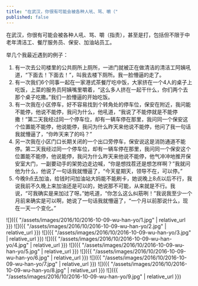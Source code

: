 ```yaml
---
title: "在武汉，你很有可能会被各种人吼、骂、嚼（"
published: false
---
```

在武汉，你很有可能会被各种人吼、骂、嚼（指责），甚至是打，包括但不限于中老年清洁工、餐厅服务员、保安、加油站员工。

举几个我最近遇到的例子：
1. 有一次去公司楼里的公共厕所上厕所，一进门就被正在做清洁的清洁工阿姨吼道，“下面去！下面去！”，叫我去楼下厕所。我一脸懵逼的走了。
2. 有一次我们6个同事一起在一家港式茶餐厅吃中饭，大家挤在一个4人的桌子上吃饭，上菜的服务员阿姨嘴里嚼着，“这么多人挤在一起干什么，你们两个去那个桌子吃撒。”我们一脸懵逼的开始吃饭。
3. 有一次我在小区停车，好不容易找到个转角处的停车位，保安在附近，我问能不能停，他说不能停，我问为什么，他吼道，“我说了不能停就是不能停撒！”第二天我经过同一个停车位，却有一辆车停在那里，我问同一个保安这个位置能不能停，他说能停，我问为什么昨天来他说不能停，他问了我一句话我就懵逼了，“你昨天来了的吗？”
4. 另一次我在小区门口长期关闭的一个出口旁停车，保安说这是消防通道不能停。第二天我经过同一个停车位，却有一辆车停在那里，我问同一个保安这个位置能不能停，他说能停，我问为什么昨天来他说不能停，他气冲冲地推开保安室大门，一副要动手的架势边走边喊，“你是想找茬还是想怎样啊？”我就问他为什么，他说了一句话我就懵逼了，“今天星期天，领导不在，可以停。”
5. 今晚9点去加油，给钱时问加油站大妈能不能刷卡，她说晚上8点以后不行，我说我前不久晚上来加油还是可以的，她说那不可能，从来就是不行。我说，“可我确实是来加过了呀。”她吼道，“你怎么这么纠筋咧！”我说我至少一个月前来确实是可以啊，她说了一句话我就懵逼了，“一个月以前那说什么，现在一天一个变化。”



![]({{ "/assets/images/2016/10/2016-10-09-wu-han-yo/1.jpg" | relative_url }})
![]({{ "/assets/images/2016/10/2016-10-09-wu-han-yo/2.jpg" | relative_url }})
![]({{ "/assets/images/2016/10/2016-10-09-wu-han-yo/3.jpg" | relative_url }})
![]({{ "/assets/images/2016/10/2016-10-09-wu-han-yo/4.jpg" | relative_url }})
![]({{ "/assets/images/2016/10/2016-10-09-wu-han-yo/5.jpg" | relative_url }})
![]({{ "/assets/images/2016/10/2016-10-09-wu-han-yo/6.jpg" | relative_url }})
![]({{ "/assets/images/2016/10/2016-10-09-wu-han-yo/7.jpg" | relative_url }})
![]({{ "/assets/images/2016/10/2016-10-09-wu-han-yo/8.jpg" | relative_url }})
![]({{ "/assets/images/2016/10/2016-10-09-wu-han-yo/9.jpg" | relative_url }})
